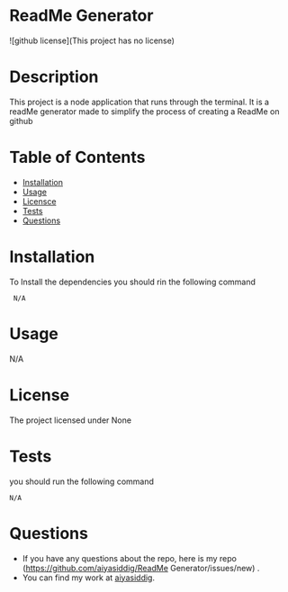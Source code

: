 # ReadMe Generator

  ![github license](This project has no license)

  # Description 
   This project is a node application that runs through the terminal. It is a readMe generator made to simplify the process of creating a ReadMe on github

  # Table of Contents 

  * [Installation](#installation)
  * [Usage](#usage)
  * [Licensce](#license)
  * [Tests](#test)
  * [Questions](#Questions)

  # Installation
  To Install the dependencies you should rin the following command
  <pre><code> N/A</code></pre>

  # Usage
  N/A

  # License
  The project licensed under 
  None

  # Tests
  you should run the following command 
  <pre><code>N/A</code></pre>
  
  # Questions
  * If you have any questions about the repo, here is my repo 
  (https://github.com/aiyasiddig/ReadMe Generator/issues/new) . 
  * You can find  my work at [aiyasiddig](https://github.com/aiyasiddig).
  
